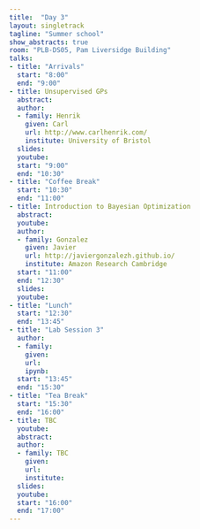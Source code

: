 ```yaml
---
title:  "Day 3"
layout: singletrack
tagline: "Summer school"
show_abstracts: true
room: "PLB-DS05, Pam Liversidge Building"
talks:
- title: "Arrivals"
  start: "8:00"
  end: "9:00"
- title: Unsupervised GPs
  abstract:
  author:
  - family: Henrik
    given: Carl
    url: http://www.carlhenrik.com/
    institute: University of Bristol
  slides: 
  youtube: 
  start: "9:00"
  end: "10:30"
- title: "Coffee Break"
  start: "10:30"
  end: "11:00"
- title: Introduction to Bayesian Optimization
  abstract: 
  youtube: 
  author: 
  - family: Gonzalez
    given: Javier
    url: http://javiergonzalezh.github.io/
    institute: Amazon Research Cambridge
  start: "11:00"
  end: "12:30"
  slides: 
  youtube: 
- title: "Lunch"
  start: "12:30"
  end: "13:45"
- title: "Lab Session 3"
  author:
  - family:
    given:
    url: 
    ipynb:
  start: "13:45"
  end: "15:30"
- title: "Tea Break"
  start: "15:30"
  end: "16:00"
- title: TBC
  youtube: 
  abstract:
  author:
  - family: TBC
    given: 
    url: 
    institute: 
  slides: 
  youtube: 
  start: "16:00"
  end: "17:00"
---
```

